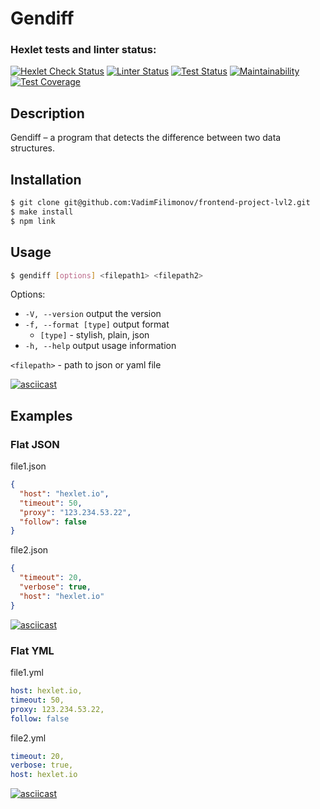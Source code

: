 # Gendiff

### Hexlet tests and linter status:
[![Hexlet Check Status](https://github.com/VadimFilimonov/frontend-project-lvl2/workflows/hexlet-check/badge.svg)](https://github.com/VadimFilimonov/frontend-project-lvl2/actions/workflows/hexlet-check.yml)
[![Linter Status](https://github.com/VadimFilimonov/frontend-project-lvl2/workflows/linter/badge.svg)](https://github.com/VadimFilimonov/frontend-project-lvl2/actions/workflows/linter.yml)
[![Test Status](https://github.com/VadimFilimonov/frontend-project-lvl2/workflows/test/badge.svg)](https://github.com/VadimFilimonov/frontend-project-lvl2/actions/workflows/test.yml)
[![Maintainability](https://api.codeclimate.com/v1/badges/097dfbb42f2c28291578/maintainability)](https://codeclimate.com/github/VadimFilimonov/frontend-project-lvl2/maintainability)
[![Test Coverage](https://api.codeclimate.com/v1/badges/097dfbb42f2c28291578/test_coverage)](https://codeclimate.com/github/VadimFilimonov/frontend-project-lvl2/test_coverage)

## Description

Gendiff – a program that detects the difference between two data structures.

## Installation

```sh
$ git clone git@github.com:VadimFilimonov/frontend-project-lvl2.git
$ make install
$ npm link
```

## Usage

```sh
$ gendiff [options] <filepath1> <filepath2>
```

Options:
- `-V, --version` output the version
- `-f, --format [type]` output format
  - `[type]` - stylish, plain, json
- `-h, --help` output usage information

`<filepath>` - path to json or yaml file

[![asciicast](https://asciinema.org/a/SHE7Fbi3crc3PSSzjcAYV4kx3.svg)](https://asciinema.org/a/SHE7Fbi3crc3PSSzjcAYV4kx3)

## Examples

### Flat JSON

file1.json

```json
{
  "host": "hexlet.io",
  "timeout": 50,
  "proxy": "123.234.53.22",
  "follow": false
}
```

file2.json

```json
{
  "timeout": 20,
  "verbose": true,
  "host": "hexlet.io"
}
```

[![asciicast](https://asciinema.org/a/2qiRWpoKwv7fqI8epcvUt3OJR.svg)](https://asciinema.org/a/2qiRWpoKwv7fqI8epcvUt3OJR)

### Flat YML

file1.yml

```yml
host: hexlet.io,
timeout: 50,
proxy: 123.234.53.22,
follow: false
```

file2.yml

```yml
timeout: 20,
verbose: true,
host: hexlet.io
```

[![asciicast](https://asciinema.org/a/ZjiA9JK95r52QoteQAM6VZmYN.svg)](https://asciinema.org/a/ZjiA9JK95r52QoteQAM6VZmYN)
